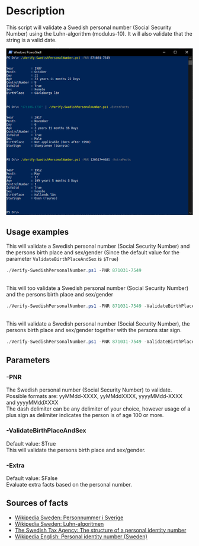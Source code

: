 # Description #

This script will validate a Swedish personal number (Social Security Number) using the Luhn-algorithm (modulus-10). It will also validate that the string is a valid date.

![Example screenshot in Windows PowerShell](./images/powershell_cWVCzeLFKc.png "Example screenshot in Windows PowerShell")

## Usage examples ##

This will validate a Swedish personal number (Social Security Number) and the persons birth place and sex/gender (Since the default value for the parameter `ValidateBirthPlaceAndSex` is `$True`)

```powershell
./Verify-SwedishPersonalNumber.ps1 -PNR 871031-7549
```

\
This will too validate a Swedish personal number (Social Security Number) and the persons birth place and sex/gender

```powershell
./Verify-SwedishPersonalNumber.ps1 -PNR 871031-7549 -ValidateBirthPlaceAndSex:$true
```

\
This will validate a Swedish personal number (Social Security Number), the persons birth place and sex/gender together with the persons star sign.

```powershell
./Verify-SwedishPersonalNumber.ps1 -PNR 871031-7549 -ValidateBirthPlaceAndSex:$true -ExtraFacts:$true 
```

## Parameters ##

### **-PNR** ###

The Swedish personal number (Social Security Number) to validate. \
Possible formats are: yyMMdd-XXXX, yyMMddXXXX, yyyyMMdd-XXXX and yyyyMMddXXXX\
The dash delimiter can be any delimiter of your choice, however usage of a plus sign as delimiter indicates the person is of age 100 or more.  

### **-ValidateBirthPlaceAndSex** ###

Default value: $True \
This will validate the persons birth place and sex/gender.

### **-Extra** ###

Default value: $False \
Evaluate extra facts based on the personal number.

## Sources of facts ##
  - [Wikipedia Sweden: Personnummer i Sverige](https://sv.wikipedia.org/wiki/Personnummer_i_Sverige)
  - [Wikipedia Sweden: Luhn-algoritmen](https://sv.wikipedia.org/wiki/Luhn-algoritmen)
  - [The Swedish Tax Agency: The structure of a personal identity number](https://skatteverket.se/servicelankar/otherlanguages/inenglish/individualsandemployees/livinginsweden/personalidentitynumberandcoordinationnumber.4.2cf1b5cd163796a5c8b4295.html)
  - [Wikipedia English: Personal identity number (Sweden)](https://en.wikipedia.org/wiki/Personal_identity_number_(Sweden))
